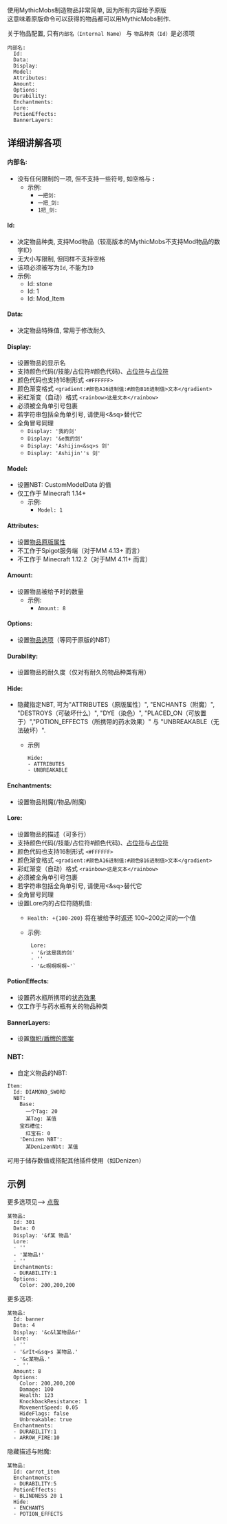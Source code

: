 使用MythicMobs制造物品非常简单, 因为所有内容给予原版  
这意味着原版命令可以获得的物品都可以用MythicMobs制作.

关于物品配置, 只有`内部名（Internal Name）` 与 `物品种类（Id）`是必须项

```
内部名:
  Id:
  Data:
  Display:
  Model:
  Attributes:
  Amount:
  Options:
  Durability:
  Enchantments:
  Lore:
  PotionEffects:
  BannerLayers:
```

详细讲解各项
-----------

#### **内部名:**  
* 没有任何限制的一项, 但不支持一些符号, 如空格与 **:**
    * 示例:
        * `一把剑:`
        * `一把_剑:`
        * `1把_剑:`

#### **Id:**
* 决定物品种类, 支持Mod物品（较高版本的MythicMobs不支持Mod物品的数字ID）
* 无大小写限制, 但同样不支持空格
* 该项必须被写为`Id`, 不能为`ID`
* 示例:
    * Id: stone
    * Id: 1
    * Id: Mod_Item

#### **Data:**
* 决定物品特殊值, 常用于修改耐久

#### **Display:**
* 设置物品的显示名
* 支持颜色代码(/技能/占位符#颜色代码)、[占位符](/技能/占位符)与[占位符](/技能/变量)
* 颜色代码也支持16制形式 `<#FFFFFF>`
* 颜色渐变格式 `<gradient:#颜色A16进制值:#颜色B16进制值>文本</gradient>`
* 彩虹渐变（自动）格式 `<rainbow>这是文本</rainbow>`
* 必须被全角单引号包裹
* 若字符串包括全角单引号, 请使用<&sq>替代它
* 全角冒号同理
    * `Display: '我的剑'`
    * `Display: '&e我的剑'`
    * `Display: 'Ashijin<&sq>s 剑'`
    * `Display: 'Ashijin''s 剑'`

#### **Model**:

* 设置NBT: CustomModelData 的值
* 仅工作于 Minecraft 1.14+
  * 示例:
    * `Model: 1`

#### **Attributes**:

* 设置[物品原版属性](/物品/属性)
* 不工作于Spigot服务端（对于MM 4.13+ 而言）
* 不工作于 Minecraft 1.12.2（对于MM 4.11+ 而言）

#### **Amount**:

* 设置物品被给予时的数量
  * 示例:
    * `Amount: 8`

#### **Options**:

* 设置[物品选项](/物品/选项)（等同于原版的NBT）

#### **Durability**:

* 设置物品的耐久度（仅对有耐久的物品种类有用）

#### **Hide**:

* 隐藏指定NBT, 可为"ATTRIBUTES（原版属性）", "ENCHANTS（附魔）", "DESTROYS（可破坏什么）", "DYE（染色）", "PLACED_ON（可放置于）","POTION_EFFECTS（所携带的药水效果）" 与 "UNBREAKABLE（无法破坏）".
  * 示例

    ```
    Hide:
    - ATTRIBUTES
    - UNBREAKABLE
    ```

#### **Enchantments**:

* 设置物品附魔(/物品/附魔)


#### **Lore**:

* 设置物品的描述（可多行）
* 支持颜色代码(/技能/占位符#颜色代码)、[占位符](/技能/占位符)与[占位符](/技能/变量)
* 颜色代码也支持16制形式 `<#FFFFFF>`
* 颜色渐变格式 `<gradient:#颜色A16进制值:#颜色B16进制值>文本</gradient>`
* 彩虹渐变（自动）格式 `<rainbow>这是文本</rainbow>`
* 必须被全角单引号包裹
* 若字符串包括全角单引号, 请使用<&sq>替代它
* 全角冒号同理
* 设置Lore内的占位符随机值: 
    * `Health: +{100-200}` 将在被给予时返还 100~200之间的一个值
  * 示例:

    ```
     Lore:
     - '&r这是我的剑'
     - ''
     - '&c啊啊啊啊~'`
    ```

#### **PotionEffects:**

* 设置药水瓶所携带的[状态效果](/物品/状态效果)
* 仅工作于与药水瓶有关的物品种类

#### **BannerLayers:**

* 设置[旗帜/盾牌的图案](/物品/旗帜)

### **NBT**:

* 自定义物品的NBT:

```
Item:
  Id: DIAMOND_SWORD
  NBT:
    Base:
      一个Tag: 20
      某Tag: 某值
    宝石槽位:
      红宝石: 0
    'Denizen NBT':
      某DenizenNbt: 某值
```
可用于储存数值或搭配其他插件使用（如Denizen）

## 示例

更多选项见--> [点我](/物品/示例)

```
某物品:
  Id: 301
  Data: 0
  Display: '&f某 物品'
  Lore:
  - ''
  - '某物品!'
  - ''
  Enchantments:
  - DURABILITY:1
  Options:
    Color: 200,200,200
```

更多选项:

```
某物品:
  Id: banner
  Data: 4
  Display: '&c&l某物品&r'
  Lore:
  - ''
  - '&rIt<&sq>s 某物品.'
  - '&c某物品.'
   - ''
  Amount: 8
  Options:
    Color: 200,200,200
    Damage: 100
    Health: 123
    KnockbackResistance: 1
    MovementSpeed: 0.05
    HideFlags: false
    Unbreakable: true
  Enchantments:
  - DURABILITY:1
  - ARROW_FIRE:10
```

隐藏描述与附魔:

```
某物品:
  Id: carrot_item
  Enchantments:
  - DURABILITY:5
  PotionEffects:
  - BLINDNESS 20 1
  Hide:
  - ENCHANTS
  - POTION_EFFECTS
```